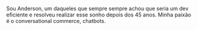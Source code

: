 Sou Anderson, um daqueles que sempre sempre achou que seria um dev eficiente e resolveu realizar esse sonho depois dos 45 anos.
Minha paixão é o conversational commerce, chatbots.
